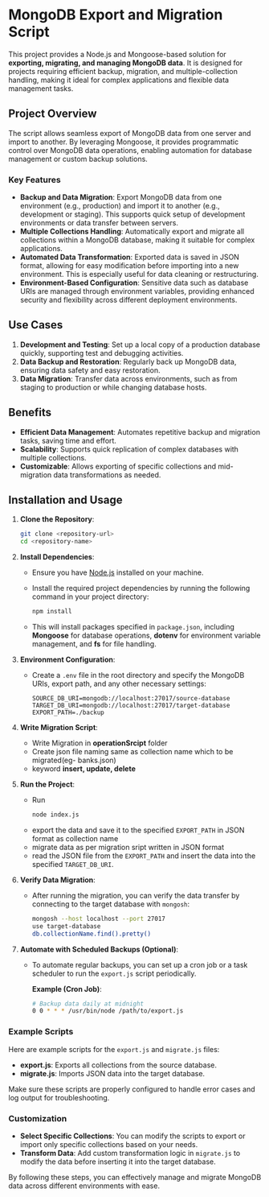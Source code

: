 # MongoDB Export and Migration Script

This project provides a Node.js and Mongoose-based solution for **exporting, migrating, and managing MongoDB data**. It is designed for projects requiring efficient backup, migration, and multiple-collection handling, making it ideal for complex applications and flexible data management tasks.

## Project Overview

The script allows seamless export of MongoDB data from one server and import to another. By leveraging Mongoose, it provides programmatic control over MongoDB data operations, enabling automation for database management or custom backup solutions.

### Key Features

- **Backup and Data Migration**: Export MongoDB data from one environment (e.g., production) and import it to another (e.g., development or staging). This supports quick setup of development environments or data transfer between servers.
- **Multiple Collections Handling**: Automatically export and migrate all collections within a MongoDB database, making it suitable for complex applications.
- **Automated Data Transformation**: Exported data is saved in JSON format, allowing for easy modification before importing into a new environment. This is especially useful for data cleaning or restructuring.
- **Environment-Based Configuration**: Sensitive data such as database URIs are managed through environment variables, providing enhanced security and flexibility across different deployment environments.

## Use Cases

1. **Development and Testing**: Set up a local copy of a production database quickly, supporting test and debugging activities.
2. **Data Backup and Restoration**: Regularly back up MongoDB data, ensuring data safety and easy restoration.
3. **Data Migration**: Transfer data across environments, such as from staging to production or while changing database hosts.

## Benefits

- **Efficient Data Management**: Automates repetitive backup and migration tasks, saving time and effort.
- **Scalability**: Supports quick replication of complex databases with multiple collections.
- **Customizable**: Allows exporting of specific collections and mid-migration data transformations as needed.

## Installation and Usage

1. **Clone the Repository**:
   ```bash
   git clone <repository-url>
   cd <repository-name>
   ```
2. **Install Dependencies**:
   - Ensure you have [Node.js](https://nodejs.org/) installed on your machine.
   - Install the required project dependencies by running the following command in your project directory:

     ```bash
     npm install
     ```
   - This will install packages specified in `package.json`, including **Mongoose** for database operations, **dotenv** for environment variable management, and **fs** for file handling.

3. **Environment Configuration**:
   - Create a `.env` file in the root directory and specify the MongoDB URIs, export path, and any other necessary settings:

     ```plaintext
     SOURCE_DB_URI=mongodb://localhost:27017/source-database
     TARGET_DB_URI=mongodb://localhost:27017/target-database
     EXPORT_PATH=./backup
     
4. **Write Migration Script**:
   - Write Migration in **operationSrcipt** folder
   - Create json file naming same as collection name which to be migrated(eg- banks.json)
   - keyword **insert, update, delete**


5. **Run the Project**:
   - Run 
      ```bash
     node index.js
     ```
   - export the data and save it to the specified `EXPORT_PATH` in JSON format as collection name
   - migrate data as per migration sript written in JSON format
   - read the JSON file from the `EXPORT_PATH` and insert the data into the specified `TARGET_DB_URI`.

6. **Verify Data Migration**:
   - After running the migration, you can verify the data transfer by connecting to the target database with `mongosh`:

     ```bash
     mongosh --host localhost --port 27017
     use target-database
     db.collectionName.find().pretty()
     ```

7. **Automate with Scheduled Backups (Optional)**:
   - To automate regular backups, you can set up a cron job or a task scheduler to run the `export.js` script periodically.

     **Example (Cron Job)**:
     ```bash
     # Backup data daily at midnight
     0 0 * * * /usr/bin/node /path/to/export.js
     ```

### Example Scripts

Here are example scripts for the `export.js` and `migrate.js` files:

- **export.js**: Exports all collections from the source database.
- **migrate.js**: Imports JSON data into the target database.

Make sure these scripts are properly configured to handle error cases and log output for troubleshooting.

### Customization

- **Select Specific Collections**: You can modify the scripts to export or import only specific collections based on your needs.
- **Transform Data**: Add custom transformation logic in `migrate.js` to modify the data before inserting it into the target database.

By following these steps, you can effectively manage and migrate MongoDB data across different environments with ease.

